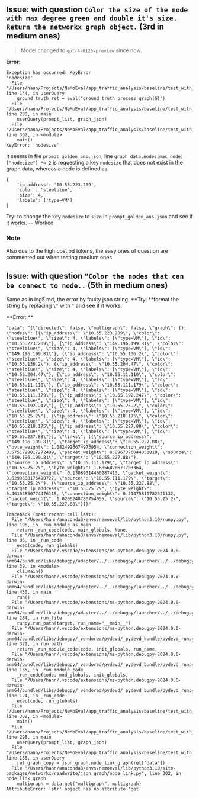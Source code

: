 ## Issue: with question `Color the size of the node with max degree green and double it's size. Return the networkx graph object.` (3rd in medium ones)

> Model changed to `gpt-4-0125-preview` since now.

**Error**:

```
Exception has occurred: KeyError
'nodesize'
  File "/Users/hann/Projects/NeMoEval/app_traffic_analysis/baseline/test_with_golden.py", line 144, in userQuery
    ground_truth_ret = eval("ground_truth_process_graph(G)")
  File "/Users/hann/Projects/NeMoEval/app_traffic_analysis/baseline/test_with_golden.py", line 298, in main
    userQuery(prompt_list, graph_json)
  File "/Users/hann/Projects/NeMoEval/app_traffic_analysis/baseline/test_with_golden.py", line 302, in <module>
    main()
KeyError: 'nodesize'
```

It seems in file `prompt_golden_ans.json`, line `graph_data.nodes[max_node]["nodesize"] *= 2` is requesting a key `nodesize` that does not exist in the graph data, whereas a node is defined as:

```
{
    'ip_address': '10.55.223.209',
    'color': 'steelblue',
    'size': 4,
    'labels': ['type=VM']
}
```

Try: to change the key `nodesize` to `size` in `prompt_golden_ans.json` and see if it works. -- Worked

### Note

Also due to the high cost od tokens, the easy ones of question are commented out when testing medium ones.

## Issue: with question `"Color the nodes that can be connect to node..` (5th in medium ones)

Same as in log5.md, the error by faulty json string.
**Try: **format the string by replacing `\"` with `"` and see if it works.

**Error:
**

```shell
"data": "{\"directed\": false, \"multigraph\": false, \"graph\": {}, \"nodes\": [{\"ip_address\": \"10.55.223.209\", \"color\": \"steelblue\", \"size\": 4, \"labels\": [\"type=VM\"], \"id\": \"10.55.223.209\"}, {\"ip_address\": \"149.196.199.81\", \"color\": \"steelblue\", \"size\": 4, \"labels\": [\"type=VM\"], \"id\": \"149.196.199.81\"}, {\"ip_address\": \"10.55.136.2\", \"color\": \"steelblue\", \"size\": 4, \"labels\": [\"type=VM\"], \"id\": \"10.55.136.2\"}, {\"ip_address\": \"10.55.204.47\", \"color\": \"steelblue\", \"size\": 4, \"labels\": [\"type=VM\"], \"id\": \"10.55.204.47\"}, {\"ip_address\": \"10.55.11.110\", \"color\": \"steelblue\", \"size\": 4, \"labels\": [\"type=VM\"], \"id\": \"10.55.11.110\"}, {\"ip_address\": \"10.55.111.179\", \"color\": \"steelblue\", \"size\": 4, \"labels\": [\"type=VM\"], \"id\": \"10.55.111.179\"}, {\"ip_address\": \"10.55.192.247\", \"color\": \"steelblue\", \"size\": 4, \"labels\": [\"type=VM\"], \"id\": \"10.55.192.247\"}, {\"ip_address\": \"10.55.25.2\", \"color\": \"steelblue\", \"size\": 4, \"labels\": [\"type=VM\"], \"id\": \"10.55.25.2\"}, {\"ip_address\": \"10.55.218.175\", \"color\": \"steelblue\", \"size\": 4, \"labels\": [\"type=VM\"], \"id\": \"10.55.218.175\"}, {\"ip_address\": \"10.55.227.88\", \"color\": \"steelblue\", \"size\": 4, \"labels\": [\"type=VM\"], \"id\": \"10.55.227.88\"}], \"links\": [{\"source_ip_address\": \"149.196.199.81\", \"target_ip_address\": \"10.55.227.88\", \"byte_weight\": 1.0824926674973954, \"connection_weight\": 0.5751799817272489, \"packet_weight\": 0.8967376844051819, \"source\": \"149.196.199.81\", \"target\": \"10.55.227.88\"}, {\"source_ip_address\": \"10.55.111.179\", \"target_ip_address\": \"10.55.25.2\", \"byte_weight\": 1.6856020671703364, \"connection_weight\": 0.13089314460287413, \"packet_weight\": 0.6299688175490727, \"source\": \"10.55.111.179\", \"target\": \"10.55.25.2\"}, {\"source_ip_address\": \"10.55.227.88\", \"target_ip_address\": \"10.55.25.2\", \"byte_weight\": 0.46166850774476115, \"connection_weight\": 0.21475819782321132, \"packet_weight\": 1.0206248780754055, \"source\": \"10.55.25.2\", \"target\": \"10.55.227.88\"}]}"

Traceback (most recent call last):
  File "/Users/hann/anaconda3/envs/nemoeval/lib/python3.10/runpy.py", line 196, in _run_module_as_main
    return _run_code(code, main_globals, None,
  File "/Users/hann/anaconda3/envs/nemoeval/lib/python3.10/runpy.py", line 86, in _run_code
    exec(code, run_globals)
  File "/Users/hann/.vscode/extensions/ms-python.debugpy-2024.0.0-darwin-arm64/bundled/libs/debugpy/adapter/../../debugpy/launcher/../../debugpy/__main__.py", line 39, in <module>
    cli.main()
  File "/Users/hann/.vscode/extensions/ms-python.debugpy-2024.0.0-darwin-arm64/bundled/libs/debugpy/adapter/../../debugpy/launcher/../../debugpy/../debugpy/server/cli.py", line 430, in main
    run()
  File "/Users/hann/.vscode/extensions/ms-python.debugpy-2024.0.0-darwin-arm64/bundled/libs/debugpy/adapter/../../debugpy/launcher/../../debugpy/../debugpy/server/cli.py", line 284, in run_file
    runpy.run_path(target, run_name="__main__")
  File "/Users/hann/.vscode/extensions/ms-python.debugpy-2024.0.0-darwin-arm64/bundled/libs/debugpy/_vendored/pydevd/_pydevd_bundle/pydevd_runpy.py", line 321, in run_path
    return _run_module_code(code, init_globals, run_name,
  File "/Users/hann/.vscode/extensions/ms-python.debugpy-2024.0.0-darwin-arm64/bundled/libs/debugpy/_vendored/pydevd/_pydevd_bundle/pydevd_runpy.py", line 135, in _run_module_code
    _run_code(code, mod_globals, init_globals,
  File "/Users/hann/.vscode/extensions/ms-python.debugpy-2024.0.0-darwin-arm64/bundled/libs/debugpy/_vendored/pydevd/_pydevd_bundle/pydevd_runpy.py", line 124, in _run_code
    exec(code, run_globals)
  File "/Users/hann/Projects/NeMoEval/app_traffic_analysis/baseline/test_with_golden.py", line 302, in <module>
    main()
  File "/Users/hann/Projects/NeMoEval/app_traffic_analysis/baseline/test_with_golden.py", line 298, in main
    userQuery(prompt_list, graph_json)
  File "/Users/hann/Projects/NeMoEval/app_traffic_analysis/baseline/test_with_golden.py", line 138, in userQuery
    ret_graph_copy = json_graph.node_link_graph(ret["data"])
  File "/Users/hann/anaconda3/envs/nemoeval/lib/python3.10/site-packages/networkx/readwrite/json_graph/node_link.py", line 302, in node_link_graph
    multigraph = data.get("multigraph", multigraph)
AttributeError: 'str' object has no attribute 'get'
```
